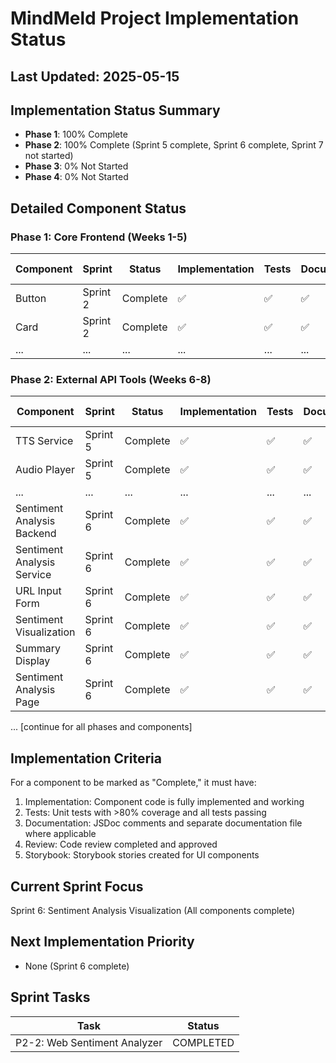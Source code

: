 # MindMeld Project Implementation Status

## Last Updated: 2025-05-15

## Implementation Status Summary
- **Phase 1**: 100% Complete
- **Phase 2**: 100% Complete (Sprint 5 complete, Sprint 6 complete, Sprint 7 not started)
- **Phase 3**: 0% Not Started
- **Phase 4**: 0% Not Started

## Detailed Component Status

### Phase 1: Core Frontend (Weeks 1-5)

| Component | Sprint | Status | Implementation | Tests | Documentation | File Path | Last Updated |
|-----------|--------|--------|----------------|-------|---------------|-----------|-------------|
| Button | Sprint 2 | Complete | ✅ | ✅ | ✅ | src/components/ui/atoms/Button.tsx | 2025-05-08 |
| Card | Sprint 2 | Complete | ✅ | ✅ | ✅ | src/components/ui/molecules/Card.tsx | 2025-05-10 |
| ... | ... | ... | ... | ... | ... | ... | ... |

### Phase 2: External API Tools (Weeks 6-8)

| Component | Sprint | Status | Implementation | Tests | Documentation | File Path | Last Updated |
|-----------|--------|--------|----------------|-------|---------------|-----------|-------------|
| TTS Service | Sprint 5 | Complete | ✅ | ✅ | ✅ | src/services/ttsService.ts | 2025-05-13 |
| Audio Player | Sprint 5 | Complete | ✅ | ✅ | ✅ | src/components/ui/molecules/AudioPlayer/AudioPlayer.tsx | 2025-05-13 |
| ... | ... | ... | ... | ... | ... | ... | ... |
| Sentiment Analysis Backend | Sprint 6 | Complete | ✅ | ✅ | ✅ | backend/services/sentimentAnalyzer.ts | 2025-05-14 |
| Sentiment Analysis Service | Sprint 6 | Complete | ✅ | ✅ | ✅ | src/services/sentimentAnalysisService.ts | 2025-05-14 |
| URL Input Form | Sprint 6 | Complete | ✅ | ✅ | ✅ | src/components/forms/UrlInputForm.tsx | 2025-05-14 |
| Sentiment Visualization | Sprint 6 | Complete | ✅ | ✅ | ✅ | src/components/ui/organisms/SentimentVisualization/SentimentVisualization.tsx | 2025-05-14 |
| Summary Display | Sprint 6 | Complete | ✅ | ✅ | ✅ | src/components/ui/organisms/SentimentSummaryDisplay/SentimentSummaryDisplay.tsx | 2025-05-14 |
| Sentiment Analysis Page | Sprint 6 | Complete | ✅ | ✅ | ✅ | frontend/pages/sentiment-analysis.tsx | 2025-05-14 |

... [continue for all phases and components]

## Implementation Criteria

For a component to be marked as "Complete," it must have:
1. Implementation: Component code is fully implemented and working
2. Tests: Unit tests with >80% coverage and all tests passing
3. Documentation: JSDoc comments and separate documentation file where applicable
4. Review: Code review completed and approved
5. Storybook: Storybook stories created for UI components

## Current Sprint Focus
Sprint 6: Sentiment Analysis Visualization (All components complete)

## Next Implementation Priority
- None (Sprint 6 complete)

## Sprint Tasks
| Task | Status |
|------|--------|
| P2-2: Web Sentiment Analyzer | COMPLETED |
